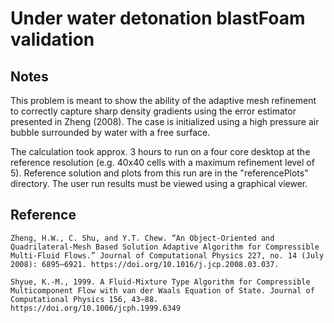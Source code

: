 # Under water detonation blastFoam validation

## Notes

This problem is meant to show the ability of the adaptive mesh refinement to correctly capture sharp density gradients using the error estimator presented in Zheng (2008). The case is initialized using a high pressure air bubble surrounded by water with a free surface.


The calculation took approx. 3 hours to run on a four core desktop at the reference resolution (e.g. 40x40 cells with a maximum refinement level of 5). Reference solution and plots from this run are in the "referencePlots" directory. The user run results must be viewed using a graphical viewer.


## Reference

```
Zheng, H.W., C. Shu, and Y.T. Chew. “An Object-Oriented and Quadrilateral-Mesh Based Solution Adaptive Algorithm for Compressible Multi-Fluid Flows.” Journal of Computational Physics 227, no. 14 (July 2008): 6895–6921. https://doi.org/10.1016/j.jcp.2008.03.037.

Shyue, K.-M., 1999. A Fluid-Mixture Type Algorithm for Compressible Multicomponent Flow with van der Waals Equation of State. Journal of Computational Physics 156, 43–88. https://doi.org/10.1006/jcph.1999.6349

```

